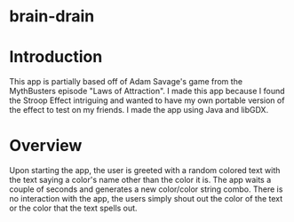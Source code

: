 # brain-drain

# Introduction
This app is partially based off of Adam Savage's game from the MythBusters episode "Laws of Attraction".  I made this app because I found the Stroop Effect intriguing and wanted to have my own portable version of the effect to test on my friends.  I made the app using Java and libGDX.

# Overview
Upon starting the app, the user is greeted with a random colored text with the text saying a color's name other than the color it is.  The app waits a couple of seconds and generates a new color/color string combo.  There is no interaction with the app, the users simply shout out the color of the text or the color that the text spells out.
